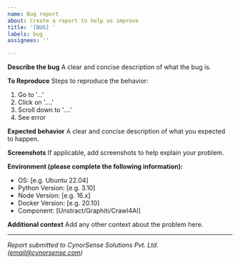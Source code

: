 ```yaml
---
name: Bug report
about: Create a report to help us improve
title: '[BUG] '
labels: bug
assignees: ''

---
```


**Describe the bug**
A clear and concise description of what the bug is.

**To Reproduce**
Steps to reproduce the behavior:
1. Go to '...'
2. Click on '....'
3. Scroll down to '....'
4. See error

**Expected behavior**
A clear and concise description of what you expected to happen.

**Screenshots**
If applicable, add screenshots to help explain your problem.

**Environment (please complete the following information):**
 - OS: [e.g. Ubuntu 22.04]
 - Python Version: [e.g. 3.10]
 - Node Version: [e.g. 16.x]
 - Docker Version: [e.g. 20.10]
 - Component: [Unstract/Graphiti/Crawl4AI]

**Additional context**
Add any other context about the problem here.

---
*Report submitted to CynorSense Solutions Pvt. Ltd. (email@cynorsense.com)*